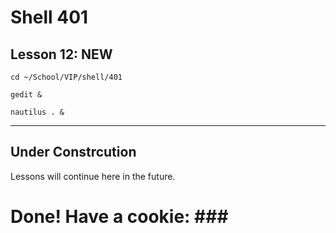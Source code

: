 # Shell 401
## Lesson 12: NEW

`cd ~/School/VIP/shell/401`

`gedit &`

`nautilus . &`
___

## Under Constrcution
Lessons will continue here in the future.

# Done! Have a cookie: ### #
